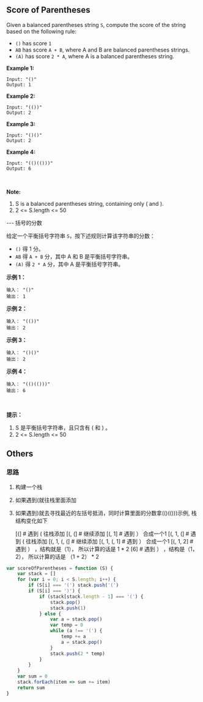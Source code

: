 ## Score of Parentheses

Given a balanced parentheses string `S`, compute the score of the string based on the following rule:

- `()` has score `1`
- `AB` has score `A + B`, where A and B are balanced parentheses strings.
- `(A)` has score `2 * A`, where A is a balanced parentheses string.
 

**Example 1:**

    Input: "()"
    Output: 1

**Example 2:**

    Input: "(())"
    Output: 2

**Example 3:**

    Input: "()()"
    Output: 2

**Example 4:**

    Input: "(()(()))"
    Output: 6
 

**Note:**

1. S is a balanced parentheses string, containing only ( and ).
2. 2 <= S.length <= 50

--- 括号的分数

给定一个平衡括号字符串 `S`，按下述规则计算该字符串的分数：

- `()` 得 1 分。
- `AB` 得 `A + B` 分，其中 A 和 B 是平衡括号字符串。
- `(A)` 得 `2 * A` 分，其中 A 是平衡括号字符串。
 

**示例 1：**

    输入： "()"
    输出： 1

**示例 2：**

    输入： "(())"
    输出： 2

**示例 3：**

    输入： "()()"
    输出： 2

**示例 4：**

    输入： "(()(()))"
    输出： 6
 

**提示：**

1. S 是平衡括号字符串，且只含有 ( 和 ) 。
2. 2 <= S.length <= 50

## Others

### 思路
1. 构建一个栈
2. 如果遇到(就往栈里面添加
3. 如果遇到)就去寻找最近的左括号抵消，同时计算里面的分数拿(()(()))示例, 栈结构变化如下

    [(]                # 遇到 ( 往栈添加
    [(, (]             # 继续添加
    [(, 1]             # 遇到 ） 合成一个1
    [(, 1, (]          # 遇到 ( 往栈添加
    [(, 1, (, (]       # 继续添加
    [(, 1, (, 1]       # 遇到 ） 合成一个1
    [(, 1, 2]          # 遇到 ） ，结构就是（1）， 所以计算的话是 1 * 2
    [6]                # 遇到 ） ，结构是（1，2）， 所以计算的话是 （1 + 2） * 2


```javascript
var scoreOfParentheses = function (S) {
    var stack = []
    for (var i = 0; i < S.length; i++) {
        if (S[i] === '(') stack.push('(')
        if (S[i] === ')') {
            if (stack[stack.length - 1] === '(') {
                stack.pop()
                stack.push(1)
            } else {
                var a = stack.pop()
                var temp = 0
                while (a !== '(') {
                    temp += a
                    a = stack.pop()
                }
                stack.push(2 * temp)
            }
        }
    }
    var sum = 0
    stack.forEach(item => sum += item)
    return sum
}
```

